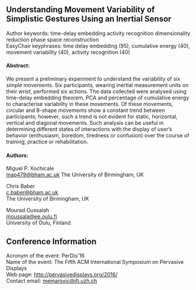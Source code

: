

Understanding Movement Variability of Simplistic Gestures Using an Inertial Sensor  
--------------------
Author keywords: time-delay embedding activity recognition dimensionality reduction phase space reconstruction    
EasyChair keyphrases:	time delay embedding (95), cumulative energy (40), movement variability (40), activity recognition (40)    

#### Abstract:
We present a preliminary experiment to understand the variability of six simple movements. Six participants, wearing inertial measurement units on their wrist, performed six actions. The data collected were analysed using time-delay embedding theorem, PCA and percentage of cumulative energy to characterise variability in these movements. Of these movements, circular and 8-shape movements show a constant trend between participants; however, such a trend is not evident for static, horizontal, vertical and diagonal movements. Such analysis can be useful in determining different states of interactions with the display of user’s behavior (enthusiasm, boredom, tiredness or confusion) over the course of training, practice or rehabilitation.

#### Authors:
Miguel P.	Xochicale	  
map479@bham.ac.uk
The University of Birmingham, UK

Chris	Baber  
c.baber@bham.ac.uk  
The University of Birmingham, UK  


Mourad Oussalah  
moussala@ee.oulu.fi  
University of Oulu, Finland	  



Conference Information
----------------------

Acronym of the event:	PerDis'16  
Name of the event:	The Fifth ACM International Symposium on Pervasive Displays  
Web page:	http://pervasivedisplays.org/2016/  
Contact email:	memarovic@ifi.uzh.ch  
